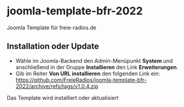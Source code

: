 # joomla-template-bfr-2022
Joomla Template für freie-radios.de

## Installation oder Update

- Wähle im Joomla-Backend den Admin-Menüpunkt **System** und anschließend in der Gruppe **Installieren** den Link **Erweiterungen**.
- Gib im Reiter **Von URL installieren** den folgenden Link ein: https://github.com/FreieRadios/joomla-template-bfr-2022/archive/refs/tags/v1.0.4.zip

Das Template wird installiert oder aktualisiert

